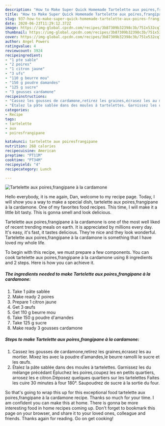 ```yaml
---
description: "How to Make Super Quick Homemade Tartelette aux poires,frangipane à la cardamone"
title: "How to Make Super Quick Homemade Tartelette aux poires,frangipane à la cardamone"
slug: 937-how-to-make-super-quick-homemade-tartelette-aux-poires-frangipane-a-la-cardamone
date: 2020-06-23T11:29:12.372Z
image: https://img-global.cpcdn.com/recipes/3b87309b32398c3b/751x532cq70/tartelette-aux-poiresfrangipane-a-la-cardamone-photo-principale-de-la-recette.jpg
thumbnail: https://img-global.cpcdn.com/recipes/3b87309b32398c3b/751x532cq70/tartelette-aux-poiresfrangipane-a-la-cardamone-photo-principale-de-la-recette.jpg
cover: https://img-global.cpcdn.com/recipes/3b87309b32398c3b/751x532cq70/tartelette-aux-poiresfrangipane-a-la-cardamone-photo-principale-de-la-recette.jpg
author: Angel Powers
ratingvalue: 4
reviewcount: 3924
recipeingredient:
- "1 pte sable"
- "2 poires"
- "1 citron jaune"
- "3 ufs"
- "110 g beurre mou"
- "150 g poudre damandes"
- "125 g sucre"
- "3 gousses cardamone"
recipeinstructions:
- "Cassez les gousses de cardamone,retirez les graines,écrasez les au mortier. Mixez les avec la poudre d&#39;amandes,le beurre ramolli le sucre et les œufs."
- "Étalez la pâte sablée dans des moules à tartelettes. Garnissez les du mélange précédant Épluchez les poires,coupez les en petits quartiers, arrosez les e citron.Déposez quelques quartiers sur les tartelettes Faites les cuire 30 minutes à four 180°. Saupoudrez de sucre à la sortie du four."
categories:
- Recipe
tags:
- tartelette
- aux
- poiresfrangipane

katakunci: tartelette aux poiresfrangipane 
nutrition: 268 calories
recipecuisine: American
preptime: "PT11M"
cooktime: "PT34M"
recipeyield: "4"
recipecategory: Lunch

---
```



![Tartelette aux poires,frangipane à la cardamone](https://img-global.cpcdn.com/recipes/3b87309b32398c3b/751x532cq70/tartelette-aux-poiresfrangipane-a-la-cardamone-photo-principale-de-la-recette.jpg)

Hello everybody, it is me again, Dan, welcome to my recipe page. Today, I will show you a way to make a special dish, tartelette aux poires,frangipane à la cardamone. One of my favorites food recipes. This time, I will make it a little bit tasty. This is gonna smell and look delicious.



Tartelette aux poires,frangipane à la cardamone is one of the most well liked of recent trending meals on earth. It is appreciated by millions every day. It's easy, it's fast, it tastes delicious. They're nice and they look wonderful. Tartelette aux poires,frangipane à la cardamone is something that I have loved my whole life.


To begin with this recipe, we must prepare a few components. You can cook tartelette aux poires,frangipane à la cardamone using 8 ingredients and 2 steps. Here is how you can achieve it.

<!--inarticleads1-->

##### The ingredients needed to make Tartelette aux poires,frangipane à la cardamone:

1. Take 1 pâte sablée
1. Make ready 2 poires
1. Prepare 1 citron jaune
1. Get 3 œufs
1. Get 110 g beurre mou
1. Take 150 g poudre d&#39;amandes
1. Take 125 g sucre
1. Make ready 3 gousses cardamone




<!--inarticleads2-->

##### Steps to make Tartelette aux poires,frangipane à la cardamone:

1. Cassez les gousses de cardamone,retirez les graines,écrasez les au mortier. Mixez les avec la poudre d&#39;amandes,le beurre ramolli le sucre et les œufs.
1. Étalez la pâte sablée dans des moules à tartelettes. Garnissez les du mélange précédant Épluchez les poires,coupez les en petits quartiers, arrosez les e citron.Déposez quelques quartiers sur les tartelettes Faites les cuire 30 minutes à four 180°. Saupoudrez de sucre à la sortie du four.




So that's going to wrap this up for this exceptional food tartelette aux poires,frangipane à la cardamone recipe. Thanks so much for your time. I am confident you can make this at home. There is gonna be more interesting food in home recipes coming up. Don't forget to bookmark this page on your browser, and share it to your loved ones, colleague and friends. Thanks again for reading. Go on get cooking!
